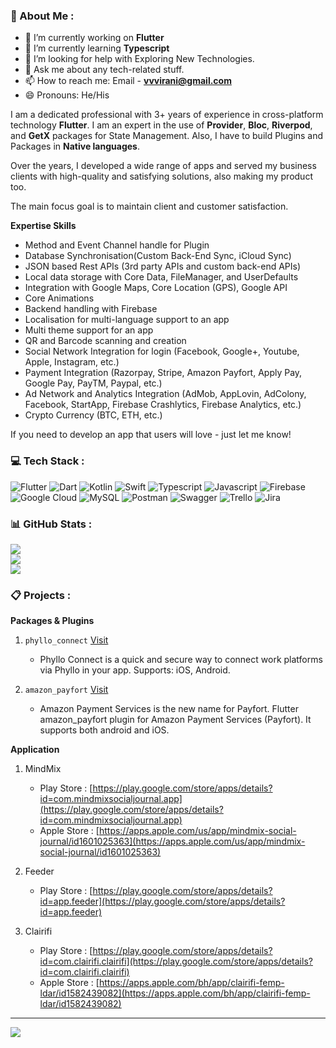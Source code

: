 ### 💫 About Me : 

- 🔭 I’m currently working on **Flutter**
- 🌱 I’m currently learning **Typescript**
- 🤔 I’m looking for help with Exploring New Technologies.
- 💬 Ask me about any tech-related stuff.
- 📫 How to reach me: Email - **vvvirani@gmail.com**
- 😄 Pronouns: He/His

I am a dedicated professional with 3+ years of experience in cross-platform technology **Flutter**. I am an expert in the use of **Provider**, **Bloc**, **Riverpod**, and **GetX** packages for State Management. Also, I have to build Plugins and Packages in **Native languages**.

Over the years, I developed a wide range of apps and served my business clients with high-quality and satisfying solutions, also making my product too. 

The main focus goal is to maintain client and customer satisfaction.

**Expertise Skills**

- Method and Event Channel handle for Plugin
- Database Synchronisation(Custom Back-End Sync, iCloud Sync) 
- JSON based Rest APIs (3rd party APIs and custom back-end APIs) 
- Local data storage with Core Data, FileManager, and UserDefaults
- Integration with Google Maps, Core Location (GPS), Google API
- Core Animations 
- Backend handling with Firebase 
- Localisation for multi-language support to an app
- Multi theme support for an app
- QR and Barcode scanning and creation 
- Social Network Integration for login (Facebook, Google+, Youtube, Apple, Instagram, etc.) 
- Payment Integration (Razorpay, Stripe, Amazon Payfort, Apply Pay, Google Pay, PayTM, Paypal, etc.)
- Ad Network and Analytics Integration (AdMob, AppLovin, AdColony, Facebook, StartApp, Firebase 
  Crashlytics, Firebase Analytics, etc.)
- Crypto Currency (BTC, ETH, etc.)

If you need to develop an app that users will love - just let me know!

### 💻 Tech Stack :

![Flutter](https://img.shields.io/badge/flutter-42A5F5.svg?style=for-the-badge&logo=flutter&logoColor=white) ![Dart](https://img.shields.io/badge/dart-4597ce.svg?style=for-the-badge&logo=dart&logoColor=white) ![Kotlin](https://img.shields.io/badge/kotlin-B125EA?style=for-the-badge&logo=kotlin&logoColor=white) ![Swift](https://img.shields.io/badge/swift-F54A2A?style=for-the-badge&logo=swift&logoColor=white) ![Typescript](https://img.shields.io/badge/typescript-007acc.svg?style=for-the-badge&logo=typescript&logoColor=white) ![Javascript](https://img.shields.io/badge/javascript-%23F7DF1E.svg?style=for-the-badge&logo=javascript&logoColor=black)  ![Firebase](https://img.shields.io/badge/firebase-F5820D.svg?style=for-the-badge&logo=firebase&logoColor=white) ![Google Cloud](https://img.shields.io/badge/Google%20Cloud-%234285F4.svg?style=for-the-badge&logo=google-cloud&logoColor=white) ![MySQL](https://img.shields.io/badge/mysql-%2300f.svg?style=for-the-badge&logo=mysql&logoColor=white) ![Postman](https://img.shields.io/badge/Postman-FF6C37?style=for-the-badge&logo=postman&logoColor=white) ![Swagger](https://img.shields.io/badge/-Swagger-%23Clojure?style=for-the-badge&logo=swagger&logoColor=white) ![Trello](https://img.shields.io/badge/Trello-%23026AA7.svg?style=for-the-badge&logo=Trello&logoColor=white) ![Jira](https://img.shields.io/badge/jira-blue.svg?style=for-the-badge&logo=jira&logoColor=white)

### 📊 GitHub Stats :

![](https://github-readme-stats.vercel.app/api?username=vvvirani&theme=onedark&hide_border=false&include_all_commits=false&count_private=false)<br/>
![](https://github-readme-streak-stats.herokuapp.com/?user=vvvirani&theme=onedark&hide_border=false)<br/>
![](https://github-readme-stats.vercel.app/api/top-langs/?username=vvvirani&theme=onedark&hide_border=false&include_all_commits=false&count_private=false&layout=compact)

### 📋 Projects :

**Packages & Plugins**

1. `phyllo_connect` [Visit](https://pub.dev/packages/phyllo_connect)
    - Phyllo Connect is a quick and secure way to connect work platforms via Phyllo in your app. Supports: iOS, Android.

2. `amazon_payfort` [Visit](https://pub.dev/packages/amazon_payfort)
    - Amazon Payment Services is the new name for Payfort. Flutter amazon_payfort plugin for Amazon Payment Services (Payfort). It supports both android and iOS.

**Application**

1. MindMix
   - Play Store : [https://play.google.com/store/apps/details?id=com.mindmixsocialjournal.app](https://play.google.com/store/apps/details?id=com.mindmixsocialjournal.app)
   - Apple Store : [https://apps.apple.com/us/app/mindmix-social-journal/id1601025363](https://apps.apple.com/us/app/mindmix-social-journal/id1601025363)

2. Feeder
   - Play Store : [https://play.google.com/store/apps/details?id=app.feeder](https://play.google.com/store/apps/details?id=app.feeder)

3. Clairifi
   - Play Store : [https://play.google.com/store/apps/details?id=com.clairifi.clairifi](https://play.google.com/store/apps/details?id=com.clairifi.clairifi)
   - Apple Store : [https://apps.apple.com/bh/app/clairifi-femp-ldar/id1582439082](https://apps.apple.com/bh/app/clairifi-femp-ldar/id1582439082)

---
[![](https://visitcount.itsvg.in/api?id=vvvirani&icon=0&color=0)](https://visitcount.itsvg.in)

